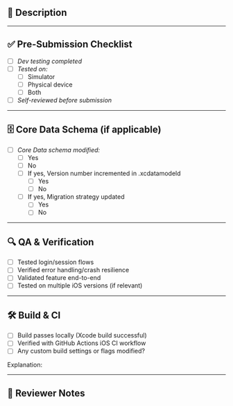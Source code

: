 ## 📖 Description

<!-- Describe the purpose of this PR and the problem it solves. Include relevant background/context if necessary. -->

---

## ✅ Pre-Submission Checklist

- [ ] *Dev testing completed*
- [ ] *Tested on:*
  - [ ] Simulator
  - [ ] Physical device
  - [ ] Both
- [ ] *Self-reviewed before submission*

---

## 🗄 Core Data Schema (if applicable)

- [ ] *Core Data schema modified:*
  - [ ] Yes
  - [ ] No
  - [ ] If yes, Version number incremented in .xcdatamodeld
    - [ ] Yes
    - [ ] No
  - [ ] If yes, Migration strategy updated
    - [ ] Yes
    - [ ] No

---

## 🔍 QA & Verification

- [ ] Tested login/session flows
- [ ] Verified error handling/crash resilience
- [ ] Validated feature end-to-end
- [ ] Tested on multiple iOS versions (if relevant)

---

## 🛠 Build & CI

- [ ] Build passes locally (Xcode build successful)
- [ ] Verified with GitHub Actions iOS CI workflow
- [ ] Any custom build settings or flags modified?
  <!-- If yes, explain why -->
 Explanation: <!-- Replace this line with your reason -->

---

## 📝 Reviewer Notes

<!-- Mention anything specific you want reviewers to focus on or be aware of -->
